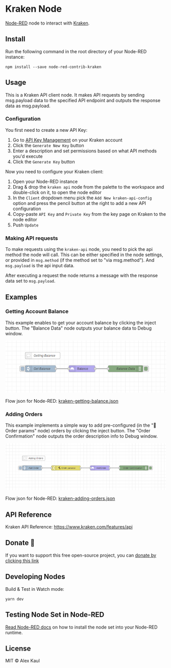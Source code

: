 # Kraken Node

<a href="https://nodered.org" target="_blank">Node-RED</a> node to interact with <a href="https://www.kraken.com/" target="_blank">Kraken</a>.

## Install

Run the following command in the root directory of your Node-RED instance:

```
npm install --save node-red-contrib-kraken
```

## Usage

This is a Kraken API client node. It makes API requests by sending msg.payload data to the specified API endpoint and outputs the response data as msg.payload.

### Configuration

You first need to create a new API Key:

1. Go to <a href="https://www.kraken.com/u/settings/api" target="_blank">API Key Management</a> on your Kraken account
2. Click the `Generate New Key` button
3. Enter a description and set permissions based on what API methods you'd execute
4. Click the `Generate Key` button

Now you need to configure your Kraken client:

1. Open your Node-RED instance
2. Drag & drop the `kraken api` node from the palette to the workspace and double-click on it, to open the node editor
3. In the `Client` dropdown menu pick the `Add New kraken-api-config` option and press the pencil button at the right to add a new API configuration
4. Copy-paste `API Key` and `Private Key` from the key page on Kraken to the node editor
5. Push `Update`

### Making API requests

To make requests using the `kraken-api` node, you need to pick the api method the node will call. This can be either specified in the node settings, or provided in `msg.method` (if the method set to "via msg.method"). And `msg.payload` is the api input data.

After executing a request the node returns a message with the response data set to `msg.payload`.

## Examples

### Getting Account Balance

This example enables to get your account balance by clicking the inject button. The "Balance Data" node outputs your balance data to Debug window.

![Getting Balance](examples/kraken-getting-balance.png)

Flow json for Node-RED: [kraken-getting-balance.json](examples/kraken-getting-balance.json)

### Adding Orders

This example implements a simple way to add pre-configured (in the "🔨 Order params" node) orders by clicking the inject button. The "Order Confirmation" node outputs the order description info to Debug window.

![Adding Orders](examples/kraken-adding-orders.png)

Flow json for Node-RED: [kraken-adding-orders.json](examples/kraken-adding-orders.json)

## API Reference

Kraken API Reference: https://www.kraken.com/features/api

## Donate 💝

If you want to support this free open-source project, you can [donate by clicking this link](https://donate.alexkaul.com/kraken-node)

## Developing Nodes

Build & Test in Watch mode:

```
yarn dev
```

## Testing Node Set in Node-RED

[Read Node-RED docs](https://nodered.org/docs/creating-nodes/first-node#testing-your-node-in-node-red) on how to install the node set into your Node-RED runtime.

## License

MIT © Alex Kaul
